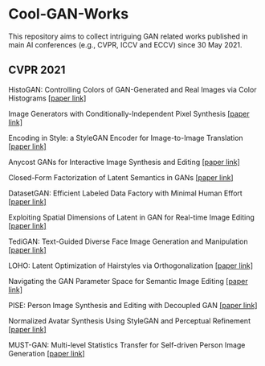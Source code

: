 # Cool-GAN-Works

This repository aims to collect intriguing GAN related works published in main AI conferences (e.g., CVPR, ICCV and ECCV) since 30 May 2021.
## CVPR 2021
HistoGAN: Controlling Colors of GAN-Generated and Real Images via Color Histograms [[paper link]](https://arxiv.org/pdf/2011.11731.pdf)

Image Generators with Conditionally-Independent Pixel Synthesis [[paper link]](https://arxiv.org/pdf/2011.13775)

Encoding in Style: a StyleGAN Encoder for Image-to-Image Translation [[paper link]](https://arxiv.org/pdf/2008.00951.pdf)

Anycost GANs for Interactive Image Synthesis and Editing [[paper link]](https://arxiv.org/pdf/2103.03243.pdf)

Closed-Form Factorization of Latent Semantics in GANs [[paper link]](https://arxiv.org/pdf/2007.06600.pdf)

DatasetGAN: Efficient Labeled Data Factory with Minimal Human Effort [[paper link]](https://arxiv.org/pdf/2104.06490.pdf)

Exploiting Spatial Dimensions of Latent in GAN for Real-time Image Editing [[paper link]](https://arxiv.org/pdf/2104.14754.pdf)

TediGAN: Text-Guided Diverse Face Image Generation and Manipulation [[paper link]](https://arxiv.org/pdf/2012.03308.pdf)

LOHO: Latent Optimization of Hairstyles via Orthogonalization [[paper link]](https://arxiv.org/pdf/2103.03891.pdf)

Navigating the GAN Parameter Space for Semantic Image Editing [[paper link]](https://arxiv.org/pdf/2011.13786.pdf)

PISE: Person Image Synthesis and Editing with Decoupled GAN [[paper link]](https://arxiv.org/pdf/2103.04023.pdf)

Normalized Avatar Synthesis Using StyleGAN and Perceptual Refinement [[paper link]](https://qingguo-xu.com/doc/Normalized_3D_Avatar.pdf)

MUST-GAN: Multi-level Statistics Transfer for Self-driven Person Image Generation [[paper link]](https://arxiv.org/pdf/2011.09084.pdf)
